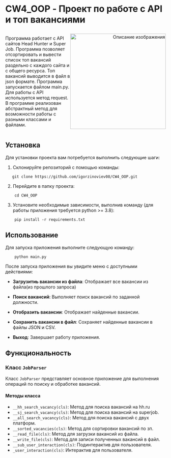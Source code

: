 <style>
  .flex-container {
    display: flex;
    align-items: center;
  }
  
  .project-description {
    flex: 1;
  }
  
  .project-image {
    flex: 1;
    text-align: right;
  }
</style>

# CW4_OOP - Проект по работе с API и топ вакансиями

<div class="flex-container">
  <div class="project-description">
    <p>
      Программа работает с API сайтов Head Hunter и Super Job.
      Программа позволяет отсортировать и вывести список топ вакансий раздельно с каждого сайта и с общего ресурса.
      Топ вакансий выводится в файл в json формате.
      Программа запускается файлом main.py.
      Для работы с API используется метод request.
      В программе реализован абстрактный метод для возможности работы с разными классами и файлами.
    </p>
  </div>
  <div class="project-image">
    <img src="https://notion-emojis.s3-us-west-2.amazonaws.com/prod/svg-twitter/1f99a.svg" alt="Описание изображения" width="300" height="300">
  </div>
</div>

## Установка

Для установки проекта вам потребуется выполнить следующие шаги:

1. Склонируйте репозиторий с помощью команды:

```shell
   git clone https://github.com/igorzinoviev08/CW4_OOP.git
```

2. Перейдите в папку проекта:

```shell
    cd CW4_OOP
```

3. Установите необходимые зависимости, выполнив команду (для работы приложения требуется python >= 3.8):

```shell
    pip install -r requirements.txt
```

## Использование

Для запуска приложения выполните следующую команду:

```shell
    python main.py
```

После запуска приложения вы увидите меню с доступными действиями:

* **Загрузитиь вакансии из файла**: Отображает все вакансии из файла(из прошлого запроса)

* **Поиск вакансий**: Выполняет поиск вакансий по заданной должности.
* **Отобразить вакансии**: Отображает найденные вакансии.
* **Сохранить вакансии в файл**: Сохраняет найденные вакансии в файлы JSON и CSV.
* **Выход**: Завершает работу приложения.

## Функциональность

### Класс `JobParser`

Класс `JobParser` представляет основное приложение для выполнения операций по поиску и обработке вакансий.

#### Методы класса

* `__hh_search_vacancy(cls)`: Метод для поиска вакансий на hh.ru
* `__sj_search_vacancy(cls)`: Метод для поиска вакансий на superjob.
* `__all_search_vacancy(cls)`: Метод для поиска вакансий c двух платформ.
* `__sorted_vacancies(cls)`: Метод для сортировки вакансий по зп.
* `__read_file(cls)`: Метод для загрузки вакансий из файла.
* `__write_file(cls)`: Метод для записи полученных вакансий в файл.
* `__sub_user_interaction(cls)`: Подинтерактив для пользователя.
* `_user_interaction(cls)`: Интерактив для пользователя.